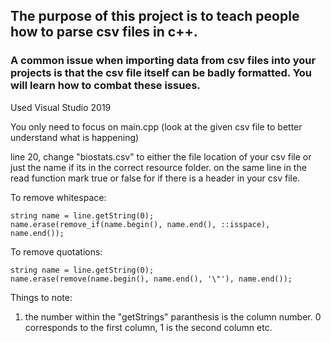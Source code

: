 ## The purpose of this project is to teach people how to parse csv files in c++.
### A common issue when importing data from csv files into your projects is that the csv file itself can be badly formatted. You will learn how to combat these issues.
Used Visual Studio 2019

You only need to focus on main.cpp (look at the given csv file to better understand what is happening)

line 20, change "biostats.csv" to either the file location of your csv file or just the name if its in the correct resource folder.
on the same line in the read function mark true or false for if there is a header in your csv file. 

To remove whitespace: 
```
string name = line.getString(0);
name.erase(remove_if(name.begin(), name.end(), ::isspace), name.end());
```

To remove quotations:
```
string name = line.getString(0);
name.erase(remove(name.begin(), name.end(), '\"'), name.end());
```

Things to note:
  1) the number within the "getStrings" paranthesis is the column number. 0 corresponds to the first column, 1 is the second column etc.
  


